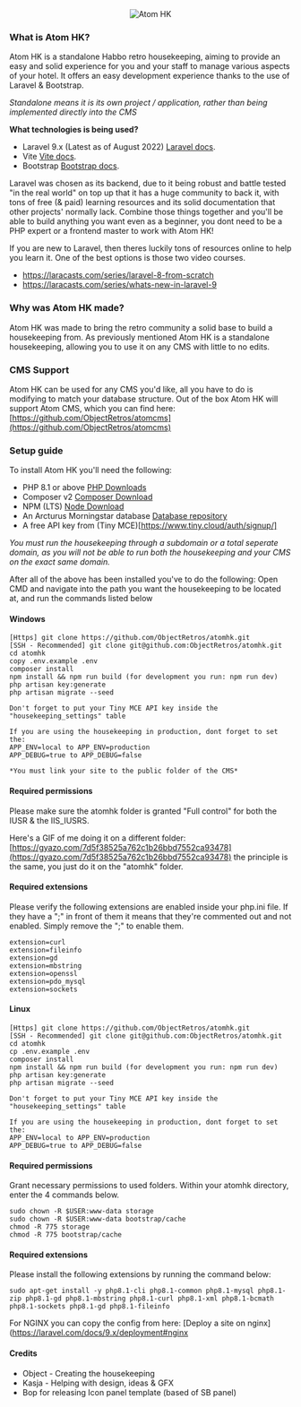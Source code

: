 <div align="center">
<img src="https://i.imgur.com/9ePNdJ4.png" alt="Atom HK"/>
</div>

### What is Atom HK?
Atom HK is a standalone Habbo retro housekeeping, aiming to provide an easy and solid experience for you and your staff to manage various aspects of your hotel. It offers an easy development experience thanks to the use of Laravel & Bootstrap.

*Standalone means it is its own project / application, rather than being implemented directly into the CMS*

**What technologies is being used?**
- Laravel 9.x (Latest as of August 2022)
  [Laravel docs](https://laravel.com/docs/9.x).
- Vite [Vite docs](https://vitejs.dev/).
- Bootstrap
  [Bootstrap docs](https://getbootstrap.com/docs/4.0/getting-started/introduction/).
  
Laravel was chosen as its backend, due to it being robust and battle tested "in the real world" on top up that it has a huge community to back it, with tons of free (& paid) learning resources and its solid documentation that other projects' normally lack. Combine those things together and you'll be able to build anything you want even as a beginner, you dont need to be a PHP expert or a frontend master to work with Atom HK!

If you are new to Laravel, then theres luckily tons of resources online to help you learn it. One of the best options is those two video courses. 
- https://laracasts.com/series/laravel-8-from-scratch
- https://laracasts.com/series/whats-new-in-laravel-9

### Why was Atom HK made?
Atom HK was made to bring the retro community a solid base to build a housekeeping from. As previously mentioned Atom HK is a standalone housekeeping, allowing you to use it on any CMS with little to no edits.

### CMS Support
Atom HK can be used for any CMS you'd like, all you have to do is modifying to match your database structure. Out of the box Atom HK will support Atom CMS, which you can find here: [https://github.com/ObjectRetros/atomcms](https://github.com/ObjectRetros/atomcms)

### Setup guide
To install Atom HK you'll need the following:
- PHP 8.1 or above [PHP Downloads](https://www.php.net/downloads.php)
- Composer v2 [Composer Download](https://getcomposer.org/download/)
- NPM (LTS) [Node Download](https://nodejs.org/en/download/)
- An Arcturus Morningstar database [Database repository](https://git.krews.org/morningstar/arcturus-morningstar-base-database)
- A free API key from (Tiny MCE)[https://www.tiny.cloud/auth/signup/]

*You must run the housekeeping through a subdomain or a total seperate domain, as you will not be able to run both the housekeeping and your CMS on the exact same domain.*

After all of the above has been installed you've to do the following:
Open CMD and navigate into the path you want the housekeeping to be located at, and run the commands listed below

#### Windows
```
[Https] git clone https://github.com/ObjectRetros/atomhk.git
[SSH - Recommended] git clone git@github.com:ObjectRetros/atomhk.git
cd atomhk
copy .env.example .env
composer install 
npm install && npm run build (for development you run: npm run dev)
php artisan key:generate
php artisan migrate --seed

Don't forget to put your Tiny MCE API key inside the "housekeeping_settings" table

If you are using the housekeeping in production, dont forget to set the:
APP_ENV=local to APP_ENV=production
APP_DEBUG=true to APP_DEBUG=false

*You must link your site to the public folder of the CMS*
```

#### Required permissions
Please make sure the atomhk folder is granted "Full control" for both the IUSR & the IIS_IUSRS.

Here's a GIF of me doing it on a different folder: [https://gyazo.com/7d5f38525a762c1b26bbd7552ca93478](https://gyazo.com/7d5f38525a762c1b26bbd7552ca93478) the principle is the same, you just do it on the "atomhk" folder.


#### Required extensions
Please verify the following extensions are enabled inside your php.ini file. If they have a ";" in front of them it means that they're commented out and not enabled. Simply remove the ";" to enable them.
```
extension=curl
extension=fileinfo
extension=gd
extension=mbstring
extension=openssl
extension=pdo_mysql
extension=sockets
```

#### Linux
```
[Https] git clone https://github.com/ObjectRetros/atomhk.git
[SSH - Recommended] git clone git@github.com:ObjectRetros/atomhk.git
cd atomhk
cp .env.example .env
composer install
npm install && npm run build (for development you run: npm run dev)
php artisan key:generate
php artisan migrate --seed

Don't forget to put your Tiny MCE API key inside the "housekeeping_settings" table

If you are using the housekeeping in production, dont forget to set the:
APP_ENV=local to APP_ENV=production
APP_DEBUG=true to APP_DEBUG=false
```

#### Required permissions
Grant necessary permissions to used folders. Within your atomhk directory, enter the 4 commands below.
```
sudo chown -R $USER:www-data storage
sudo chown -R $USER:www-data bootstrap/cache
chmod -R 775 storage
chmod -R 775 bootstrap/cache
```

#### Required extensions
Please install the following extensions by running the command below:
```
sudo apt-get install -y php8.1-cli php8.1-common php8.1-mysql php8.1-zip php8.1-gd php8.1-mbstring php8.1-curl php8.1-xml php8.1-bcmath php8.1-sockets php8.1-gd php8.1-fileinfo
```

For NGINX you can copy the config from here: [Deploy a site on nginx](https://laravel.com/docs/9.x/deployment#nginx


#### Credits
- Object - Creating the housekeeping
- Kasja - Helping with design, ideas & GFX
- Bop for releasing Icon panel template (based of SB panel)
